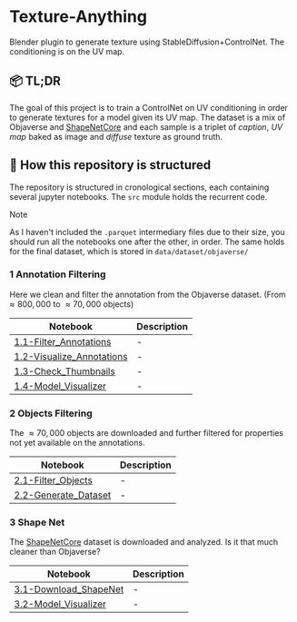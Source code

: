 # Texture-Anything

Blender plugin to generate texture using StableDiffusion+ControlNet. The conditioning is on the UV map.

## 📦 TL;DR

The goal of this project is to train a ControlNet on UV conditioning in order to generate textures for a model given its UV map. The dataset is a mix of Objaverse and [ShapeNetCore](https://huggingface.co/datasets/ShapeNet/ShapeNetCore) and each sample is a triplet of _caption_, _UV map_ baked as image and _diffuse_ texture as ground truth.

## 📌 How this repository is structured

The repository is structured in cronological sections, each containing several jupyter notebooks. The `src` module holds the recurrent code.

> [!NOTE]  
> As I haven't included the `.parquet` intermediary files due to their size, you should run all the notebooks one after the other, in order. The same holds for the final dataset, which is stored in `data/dataset/objaverse/`

### 1 Annotation Filtering

Here we clean and filter the annotation from the Objaverse dataset. (From $\approx 800,000$ to $\approx 70,000$ objects)

|  Notebook | Description   |
|---|---|
|[1.1-Filter_Annotations](1-annotations_filtering/1.1-Filter_Annotations.ipynb)   | - |
|[1.2-Visualize_Annotations](1-annotations_filtering/1.2-Visualize_Annotations.ipynb)   | - |
|[1.3-Check_Thumbnails](1-annotations_filtering/1.3-Check_Thumbnails.ipynb)   | - |
|[1.4-Model_Visualizer](1-annotations_filtering/1.4-Model_Visualizer.ipynb)   | - |

### 2 Objects Filtering

The $\approx 70,000$ objects are downloaded and further filtered for properties not yet available on the annotations.

|  Notebook | Description   |
|---|---|
|[2.1-Filter_Objects](2-objects_filtering/2.1-Filter_Objects.ipynb)   | - |
|[2.2-Generate_Dataset](2-objects_filtering/2.2-Generate_Dataset.ipynb)   | - |

### 3 Shape Net

The [ShapeNetCore](https://huggingface.co/datasets/ShapeNet/ShapeNetCore) dataset is downloaded and analyzed. Is it that much cleaner than Objaverse?

|  Notebook | Description   |
|---|---|
|[3.1-Download_ShapeNet](3-shape_net/3.1-Download_ShapeNet.ipynb)   | - |
|[3.2-Model_Visualizer](3-shape_net/3.2-Model_Visualizer.ipynb)   | - |
